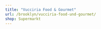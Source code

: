 ```yaml
---
title: "Vucciria Food & Gourmet"
url: /brooklyn/vucciria-food-und-gourmet/
shop: Supermarkt
---
```

